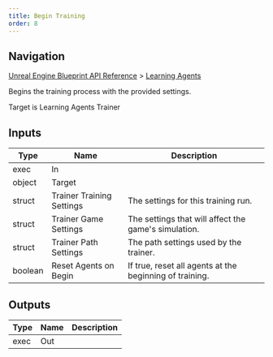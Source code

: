 ```yaml
---
title: Begin Training
order: 8
---
```

## Navigation

[Unreal Engine Blueprint API Reference](https://dev.epicgames.com/documentation/en-us/unreal-engine/BlueprintAPI) > [Learning Agents](https://dev.epicgames.com/documentation/en-us/unreal-engine/BlueprintAPI/LearningAgents)

Begins the training process with the provided settings.

Target is Learning Agents Trainer

## Inputs

| Type | Name | Description |
| --- | --- | --- |
| exec | In |  |
| object | Target |  |
| struct | Trainer Training Settings | The settings for this training run. |
| struct | Trainer Game Settings | The settings that will affect the game's simulation. |
| struct | Trainer Path Settings | The path settings used by the trainer. |
| boolean | Reset Agents on Begin | If true, reset all agents at the beginning of training. |

## Outputs

| Type | Name | Description |
| --- | --- | --- |
| exec | Out |  |
